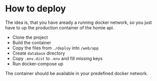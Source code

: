# How to deploy
The idea is, that you have aready a running docker network, so you just have to up the production container of the homie api.

- Clone the project
- Build the container
- Copy the files from `./deploy` into `/web/app`
- Create `database` directory
- Copy `.env.dist` to `.env` and fill missing keys
- Run docker-compose up

The container should be available in your predefined docker network.
